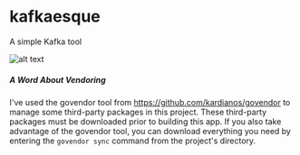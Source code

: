 # kafkaesque
A simple Kafka tool

![alt text](https://i.warosu.org/data/lit/img/0063/66/1428433709603.png "image by Andy French from Mission Hill")

##### A Word About Vendoring
I've used the govendor tool from <https://github.com/kardianos/govendor> to manage some third-party packages in this project.
These third-party packages must be downloaded prior to building this app. 
If you also take advantage of the govendor tool, you can download everything you need by entering the `govendor sync` command from the project's directory.
 
